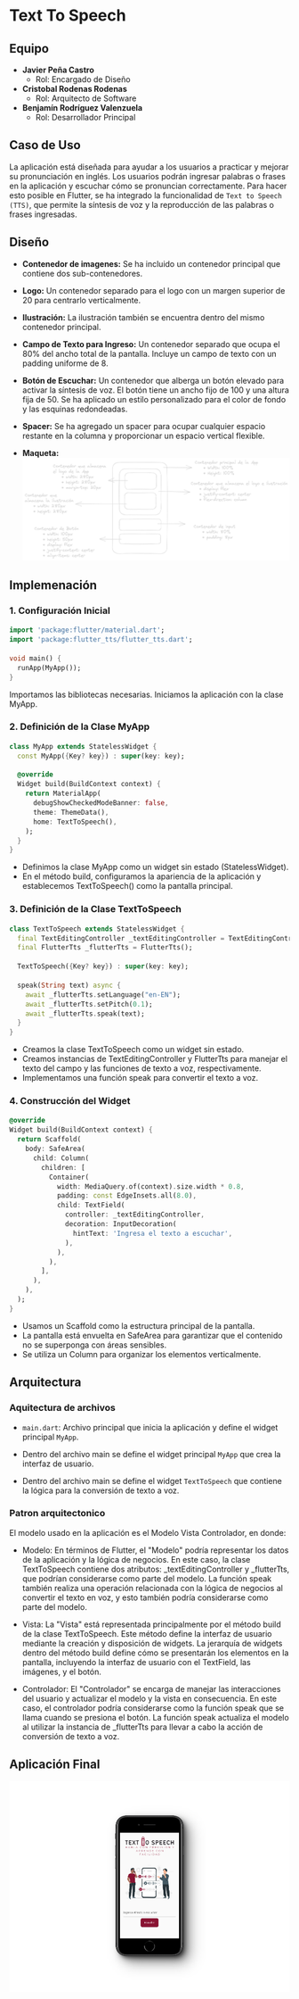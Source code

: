 # Text To Speech

## Equipo
- **Javier Peña Castro**
  - Rol: Encargado de Diseño
- **Cristobal Rodenas Rodenas**
  - Rol: Arquitecto de Software
- **Benjamín Rodríguez Valenzuela**
  - Rol: Desarrollador Principal

## Caso de Uso
La aplicación está diseñada para ayudar a los usuarios a practicar y mejorar su pronunciación en inglés. Los usuarios podrán ingresar palabras o frases en la aplicación y escuchar cómo se pronuncian correctamente. Para hacer esto posible en Flutter, se ha integrado la funcionalidad de `Text to Speech (TTS)`, que permite la síntesis de voz y la reproducción de las palabras o frases ingresadas.

## Diseño
- **Contenedor de imagenes:**
Se ha incluido un contenedor principal que contiene dos sub-contenedores.

- **Logo:**
Un contenedor separado para el logo con un margen superior de 20 para centrarlo verticalmente.

- **Ilustración:** 
La ilustración también se encuentra dentro del mismo contenedor principal.

- **Campo de Texto para Ingreso:**
Un contenedor separado que ocupa el 80% del ancho total de la pantalla.
Incluye un campo de texto con un padding uniforme de 8.

- **Botón de Escuchar:**
Un contenedor que alberga un botón elevado para activar la síntesis de voz.
El botón tiene un ancho fijo de 100 y una altura fija de 50.
Se ha aplicado un estilo personalizado para el color de fondo y las esquinas redondeadas.

- **Spacer:**
Se ha agregado un spacer para ocupar cualquier espacio restante en la columna y proporcionar un espacio vertical flexible.

- **Maqueta:**
![Imagen diseño](https://github.com/BenjaEsteban/Text-to-speech-with-Flutter/blob/main/assets/design.png)

## Implemenación
### 1. Configuración Inicial
```dart
import 'package:flutter/material.dart';
import 'package:flutter_tts/flutter_tts.dart';

void main() {
  runApp(MyApp());
}
```
Importamos las bibliotecas necesarias.
Iniciamos la aplicación con la clase MyApp. 

### 2. Definición de la Clase MyApp
```dart
class MyApp extends StatelessWidget {
  const MyApp({Key? key}) : super(key: key);

  @override
  Widget build(BuildContext context) {
    return MaterialApp(
      debugShowCheckedModeBanner: false,
      theme: ThemeData(),
      home: TextToSpeech(),
    );
  }
}
```
- Definimos la clase MyApp como un widget sin estado (StatelessWidget).
- En el método build, configuramos la apariencia de la aplicación y establecemos TextToSpeech() como la pantalla principal.

### 3. Definición de la Clase TextToSpeech
```dart
class TextToSpeech extends StatelessWidget {
  final TextEditingController _textEditingController = TextEditingController();
  final FlutterTts _flutterTts = FlutterTts();

  TextToSpeech({Key? key}) : super(key: key);

  speak(String text) async {
    await _flutterTts.setLanguage("en-EN");
    await _flutterTts.setPitch(0.1);
    await _flutterTts.speak(text);
  }
}
```
- Creamos la clase TextToSpeech como un widget sin estado.
- Creamos instancias de TextEditingController y FlutterTts para manejar el texto del campo y las funciones de texto a voz, respectivamente.
- Implementamos una función speak para convertir el texto a voz.

### 4. Construcción del Widget
```dart
@override
Widget build(BuildContext context) {
  return Scaffold(
    body: SafeArea(
      child: Column(
        children: [
          Container(
            width: MediaQuery.of(context).size.width * 0.8,
            padding: const EdgeInsets.all(8.0),
            child: TextField(
              controller: _textEditingController,
              decoration: InputDecoration(
                hintText: 'Ingresa el texto a escuchar',
              ),
            ),
          ),
        ],
      ),
    ),
  );
}
```
- Usamos un Scaffold como la estructura principal de la pantalla.
- La pantalla está envuelta en SafeArea para garantizar que el contenido no se superponga con áreas sensibles.
- Se utiliza un Column para organizar los elementos verticalmente.

## Arquitectura
### Aquitectura de archivos
- `main.dart`: Archivo principal que inicia la aplicación y define el widget principal `MyApp`.

- Dentro del archivo main se define el widget principal `MyApp` que crea la interfaz de usuario.

- Dentro del archivo main se define el widget `TextToSpeech` que contiene la lógica para la conversión de texto a voz.


### Patron arquitectonico
El modelo usado en la aplicación es el Modelo Vista Controlador, en donde: 

- Modelo:
En términos de Flutter, el "Modelo" podría representar los datos de la aplicación y la lógica de negocios. En este caso, la clase TextToSpeech contiene dos atributos: _textEditingController y _flutterTts, que podrían considerarse como parte del modelo.
La función speak también realiza una operación relacionada con la lógica de negocios al convertir el texto en voz, y esto también podría considerarse como parte del modelo.

- Vista:
La "Vista" está representada principalmente por el método build de la clase TextToSpeech. Este método define la interfaz de usuario mediante la creación y disposición de widgets.
La jerarquía de widgets dentro del método build define cómo se presentarán los elementos en la pantalla, incluyendo la interfaz de usuario con el TextField, las imágenes, y el botón.

- Controlador:
El "Controlador" se encarga de manejar las interacciones del usuario y actualizar el modelo y la vista en consecuencia. En este caso, el controlador podría considerarse como la función speak que se llama cuando se presiona el botón.
La función speak actualiza el modelo al utilizar la instancia de _flutterTts para llevar a cabo la acción de conversión de texto a voz.

## Aplicación Final 
![Imagen de la aplicación](https://github.com/BenjaEsteban/Text-to-speech-with-Flutter/blob/main/assets/prototipo.png)
